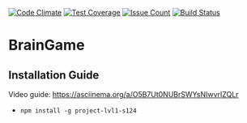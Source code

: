 [![Code Climate](https://codeclimate.com/github/snupt/project-lvl1-s124/badges/gpa.svg)](https://codeclimate.com/github/snupt/project-lvl1-s124)
[![Test Coverage](https://codeclimate.com/github/snupt/project-lvl1-s124/badges/coverage.svg)](https://codeclimate.com/github/snupt/project-lvl1-s124/coverage)
[![Issue Count](https://codeclimate.com/github/snupt/project-lvl1-s124/badges/issue_count.svg)](https://codeclimate.com/github/snupt/project-lvl1-s124)
[![Build Status](https://travis-ci.org/snupt/project-lvl1-s124.svg?branch=master)](https://travis-ci.org/snupt/project-lvl1-s124)

# BrainGame

## Installation Guide
Video guide: https://asciinema.org/a/O5B7Ut0NUBrSWYsNIwvrIZQLr
* `npm install -g project-lvl1-s124`
